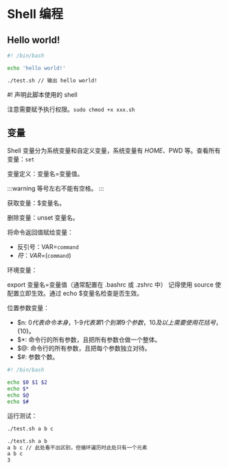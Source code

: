 # Shell 编程

## Hello world!

```sh
#! /bin/bash

echo 'hello world!'
```

```sh
./test.sh // 输出 hello world!
```

#! 声明此脚本使用的 shell

注意需要赋予执行权限。`sudo chmod +x xxx.sh`

## 变量

Shell 变量分为系统变量和自定义变量，系统变量有 $HOME、$PWD 等。查看所有变量：`set`

变量定义：变量名=变量值。

:::warning
等号左右不能有空格。
:::

获取变量：$变量名。

删除变量：unset 变量名。

将命令返回值赋给变量：

- 反引号：VAR=`command`
- $符：VAR=$(`command`)

环境变量：

export 变量名=变量值（通常配置在 .bashrc 或 .zshrc 中）
记得使用 source 使配置立即生效。通过 echo $变量名检查是否生效。

位置参数变量：

- $n: $0 代表命令本身，$1-$9 代表第 1 个到第 9 个参数，10及以上需要使用花括号，${10}。
- $*: 命令行的所有参数，且把所有参数仓做一个整体。
- $@: 命令行的所有参数，且把每个参数独立对待。
- $#: 参数个数。

```sh
#! /bin/bash

echo $0 $1 $2
echo $*
echo $@
echo $#
```

运行测试：

```sh
./test.sh a b c

./test.sh a b
a b c // 此处看不出区别，但循环遍历时此处只有一个元素
a b c
3
```
